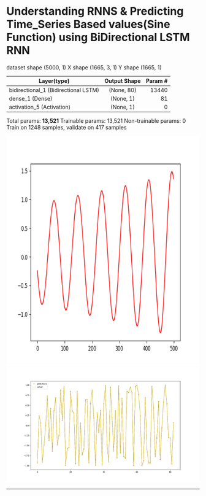 <h1>Understanding RNNS & Predicting Time_Series Based values(Sine Function) using BiDirectional LSTM RNN</h1>


dataset shape  (5000, 1)
X shape  (1665, 3, 1)
Y shape  (1665, 1)

| Layer(type)       	        | Output Shape           |  Param #  |
| ------------- 		|:-------------:	 | -----:    |
| bidirectional_1 (Bidirectional LSTM)  |  (None, 80)  |   13440     |
| dense_1 (Dense)   	        |  (None, 1)  		 |    81    |
| activation_5 (Activation)     |  (None, 1)  		 |    0      |

Total params: <b>13,521</b>
Trainable params: 13,521
Non-trainable params: 0
Train on 1248 samples, validate on 417 samples

<img width=600 height=600 src='predictions.png'/>

<img width=600 height=300 src='Figure_1.png'/>

_________________________________________________________________

